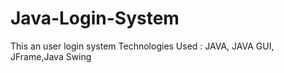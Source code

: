 # Java-Login-System
This an user login system
Technologies Used : JAVA, JAVA GUI, JFrame,Java Swing
